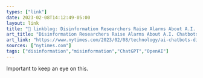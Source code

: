 ```yaml
---
types: ["link"]
date: 2023-02-08T14:12:49-05:00
layout: link
title: "🔗 linkblog: Disinformation Researchers Raise Alarms About A.I. Chatbots - The New York Times'"
art_title: "Disinformation Researchers Raise Alarms About A.I. Chatbots - The New York Times"
art_link: "https://www.nytimes.com/2023/02/08/technology/ai-chatbots-disinformation.html"
sources: ["nytimes.com"]
tags: ["disinformation","misinformation","ChatGPT","OpenAI"]
---
```

Important to keep an eye on this.  
 
